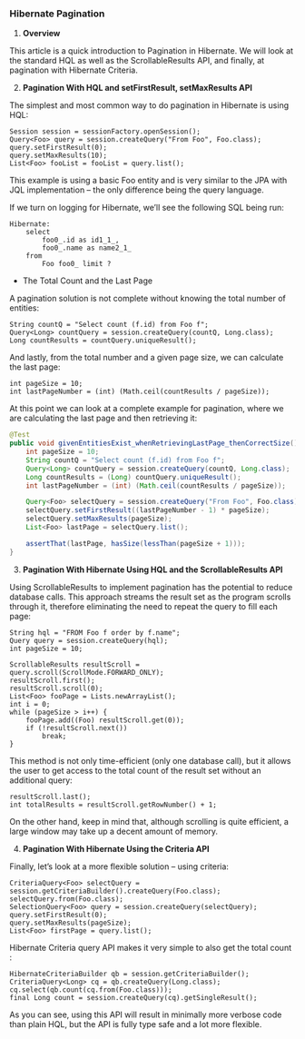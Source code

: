 ### Hibernate Pagination

1. **Overview**

This article is a quick introduction to Pagination in Hibernate. We will look at the standard HQL as well as the ScrollableResults API, and finally, at pagination with Hibernate Criteria.

2. **Pagination With HQL and setFirstResult, setMaxResults API**

The simplest and most common way to do pagination in Hibernate is using HQL:

```
Session session = sessionFactory.openSession();
Query<Foo> query = session.createQuery("From Foo", Foo.class);
query.setFirstResult(0);
query.setMaxResults(10);
List<Foo> fooList = fooList = query.list();
```

This example is using a basic Foo entity and is very similar to the JPA with JQL implementation – the only difference being the query language.

If we turn on logging for Hibernate, we’ll see the following SQL being run:

```
Hibernate: 
    select
        foo0_.id as id1_1_,
        foo0_.name as name2_1_ 
    from
        Foo foo0_ limit ?
```

- The Total Count and the Last Page 

A pagination solution is not complete without knowing the total number of entities:

```
String countQ = "Select count (f.id) from Foo f";
Query<Long> countQuery = session.createQuery(countQ, Long.class);
Long countResults = countQuery.uniqueResult();
```

And lastly, from the total number and a given page size, we can calculate the last page:

```
int pageSize = 10;
int lastPageNumber = (int) (Math.ceil(countResults / pageSize));
```

At this point we can look at a complete example for pagination, where we are calculating the last page and then retrieving it:

```java
@Test
public void givenEntitiesExist_whenRetrievingLastPage_thenCorrectSize() {
    int pageSize = 10;
    String countQ = "Select count (f.id) from Foo f";
    Query<Long> countQuery = session.createQuery(countQ, Long.class);
    Long countResults = (Long) countQuery.uniqueResult();
    int lastPageNumber = (int) (Math.ceil(countResults / pageSize));

    Query<Foo> selectQuery = session.createQuery("From Foo", Foo.class);
    selectQuery.setFirstResult((lastPageNumber - 1) * pageSize);
    selectQuery.setMaxResults(pageSize);
    List<Foo> lastPage = selectQuery.list();

    assertThat(lastPage, hasSize(lessThan(pageSize + 1)));
}
```

3. **Pagination With Hibernate Using HQL and the ScrollableResults API**

Using ScrollableResults to implement pagination has the potential to reduce database calls. This approach streams the result set as the program scrolls through it, therefore eliminating the need to repeat the query to fill each page:

```
String hql = "FROM Foo f order by f.name";
Query query = session.createQuery(hql);
int pageSize = 10;

ScrollableResults resultScroll = query.scroll(ScrollMode.FORWARD_ONLY);
resultScroll.first();
resultScroll.scroll(0);
List<Foo> fooPage = Lists.newArrayList();
int i = 0;
while (pageSize > i++) {
    fooPage.add((Foo) resultScroll.get(0));
    if (!resultScroll.next())
        break;
}
```

This method is not only time-efficient (only one database call), but it allows the user to get access to the total count of the result set without an additional query:

```
resultScroll.last();
int totalResults = resultScroll.getRowNumber() + 1;
```

On the other hand, keep in mind that, although scrolling is quite efficient, a large window may take up a decent amount of memory.

4. **Pagination With Hibernate Using the Criteria API**

Finally, let’s look at a more flexible solution – using criteria:

```
CriteriaQuery<Foo> selectQuery = session.getCriteriaBuilder().createQuery(Foo.class);
selectQuery.from(Foo.class);
SelectionQuery<Foo> query = session.createQuery(selectQuery);
query.setFirstResult(0);
query.setMaxResults(pageSize);
List<Foo> firstPage = query.list();
```

Hibernate Criteria query API makes it very simple to also get the total count :

```
HibernateCriteriaBuilder qb = session.getCriteriaBuilder();
CriteriaQuery<Long> cq = qb.createQuery(Long.class);
cq.select(qb.count(cq.from(Foo.class)));
final Long count = session.createQuery(cq).getSingleResult();
```

As you can see, using this API will result in minimally more verbose code than plain HQL, but the API is fully type safe and a lot more flexible.
